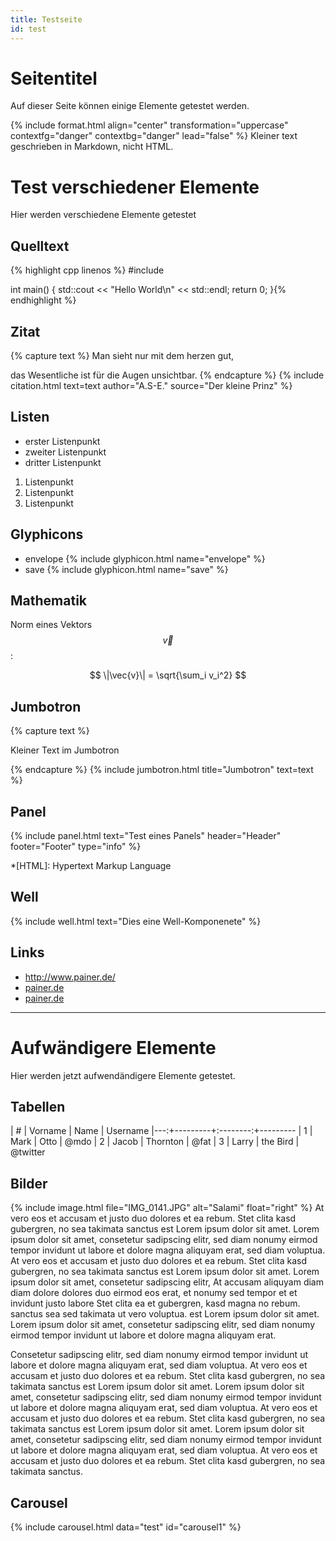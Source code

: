 ```yaml
---
title: Testseite
id: test
---
```


# Seitentitel

Auf dieser Seite können einige Elemente getestet werden.

{% include format.html align="center" transformation="uppercase" contextfg="danger" contextbg="danger" lead="false" %}
Kleiner text geschrieben in Markdown, nicht HTML.

# Test verschiedener Elemente

Hier werden verschiedene Elemente getestet

## Quelltext

{% highlight cpp linenos %}
#include <iostream>

int main() {
  std::cout << "Hello World\n" << std::endl;
  return 0;
}{% endhighlight %}

## Zitat

{% capture text %}
Man sieht nur mit dem herzen gut,

das Wesentliche ist für die Augen unsichtbar.
{% endcapture %}
{% include citation.html text=text author="A.S-E." source="Der kleine Prinz" %}

## Listen

* erster Listenpunkt
* zweiter Listenpunkt
* dritter Listenpunkt

1. Listenpunkt
2. Listenpunkt
3. Listenpunkt

## Glyphicons

* envelope {% include glyphicon.html name="envelope" %}
* save {% include glyphicon.html name="save" %}

## Mathematik

Norm eines Vektors $$\vec{v}$$:

$$
\|\vec{v}\| = \sqrt{\sum_i v_i^2}
$$

## Jumbotron

{% capture text %}
<p class="text-right">Kleiner Text im Jumbotron</p>
{% endcapture %}
{% include jumbotron.html title="Jumbotron" text=text %}

## Panel

{% include panel.html text="Test eines Panels" header="Header" footer="Footer" type="info" %}

*[HTML]: Hypertext Markup Language

## Well
{% include well.html text="Dies eine Well-Komponenete" %}

## Links

- <http://www.painer.de/>
- [painer.de](http://www.painer.de/)
- [painer.de][1]

---

# Aufwändigere Elemente

Hier werden jetzt aufwendändigere Elemente getestet.

## Tabellen

| # | Vorname |   Name   | Username
|---:+---------+:--------:+---------
| 1 | Mark    | Otto     | @mdo
| 2 | Jacob   | Thornton | @fat
| 3 | Larry   | the Bird | @twitter

## Bilder

{% include image.html file="IMG_0141.JPG" alt="Salami" float="right" %} At vero eos et accusam et justo duo dolores et ea rebum. Stet clita kasd gubergren, no sea takimata sanctus est Lorem ipsum dolor sit amet. Lorem ipsum dolor sit amet, consetetur sadipscing elitr, sed diam nonumy eirmod tempor invidunt ut labore et dolore magna aliquyam erat, sed diam voluptua. At vero eos et accusam et justo duo dolores et ea rebum. Stet clita kasd gubergren, no sea takimata sanctus est Lorem ipsum dolor sit amet. Lorem ipsum dolor sit amet, consetetur sadipscing elitr, At accusam aliquyam diam diam dolore dolores duo eirmod eos erat, et nonumy sed tempor et et invidunt justo labore Stet clita ea et gubergren, kasd magna no rebum. sanctus sea sed takimata ut vero voluptua. est Lorem ipsum dolor sit amet. Lorem ipsum dolor sit amet, consetetur sadipscing elitr, sed diam nonumy eirmod tempor invidunt ut labore et dolore magna aliquyam erat.

Consetetur sadipscing elitr, sed diam nonumy eirmod tempor invidunt ut labore et dolore magna aliquyam erat, sed diam voluptua. At vero eos et accusam et justo duo dolores et ea rebum. Stet clita kasd gubergren, no sea takimata sanctus est Lorem ipsum dolor sit amet. Lorem ipsum dolor sit amet, consetetur sadipscing elitr, sed diam nonumy eirmod tempor invidunt ut labore et dolore magna aliquyam erat, sed diam voluptua. At vero eos et accusam et justo duo dolores et ea rebum. Stet clita kasd gubergren, no sea takimata sanctus est Lorem ipsum dolor sit amet. Lorem ipsum dolor sit amet, consetetur sadipscing elitr, sed diam nonumy eirmod tempor invidunt ut labore et dolore magna aliquyam erat, sed diam voluptua. At vero eos et accusam et justo duo dolores et ea rebum. Stet clita kasd gubergren, no sea takimata sanctus.

## Carousel

{% include carousel.html data="test" id="carousel1" %}

[1]: http://www.painer.de "painer.de"
